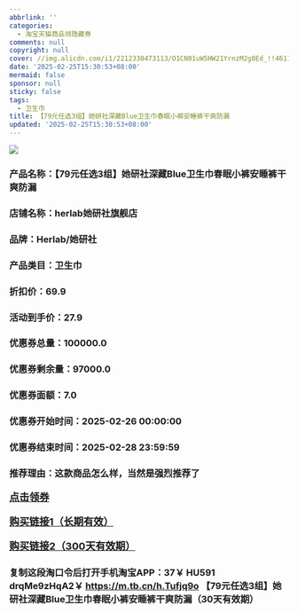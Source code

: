 ```yaml
---
abbrlink: ''
categories:
  - 淘宝天猫商品领隐藏券
comments: null
copyright: null
cover: //img.alicdn.com/i1/2212330473113/O1CN01uW5HW21YrnzM2g8Ed_!!4611686018427381401-0-item_pic.jpg
date: '2025-02-25T15:30:53+08:00'
mermaid: false
sponsor: null
sticky: false
tags:
  - 卫生巾
title: 【79元任选3组】她研社深藏Blue卫生巾春眠小裤安睡裤干爽防漏
updated: '2025-02-25T15:30:53+08:00'
--- 
```


![](//img.alicdn.com/i1/2212330473113/O1CN01uW5HW21YrnzM2g8Ed_!!4611686018427381401-0-item_pic.jpg)

### 产品名称：【79元任选3组】她研社深藏Blue卫生巾春眠小裤安睡裤干爽防漏
### 店铺名称：herlab她研社旗舰店
### 品牌：Herlab/她研社
### 产品类目：卫生巾
### 折扣价：69.9
### 活动到手价：27.9
### 优惠券总量：100000.0
### 优惠券剩余量：97000.0
### 优惠券面额：7.0
### 优惠券开始时间：2025-02-26 00:00:00	
### 优惠券结束时间：2025-02-28 23:59:59	
### 推荐理由：这款商品怎么样，当然是强烈推荐了

<p style="font-size: 18px; font-weight: bold;">
  <a href="https://uland.taobao.com/coupon/edetail?e=1d5uMdiVtRilhHvvyUNXZfh8CuWt5YH5OVuOuRD5gLJMmdsrkidbOWBzzpT26idJt%2BRyyYnb6h9QXuae8wxrpCN%2Bd0HNbuRLu5Bfs7IAt7a79BXgymihqMydqKBUtQv7RSHvQe2jOLZ9pbNCYX0I%2BPP%2BWUTgK%2F%2B0I%2BtaUgbudUxA%2B536asYsLWVfKa%2BhVnNDTdsinH9ItQxuCxK%2FlkyYr5jB6TX2HR3QQ5WKStDdyeTLAJho1Tgm24y1rRo98IyIzxHHRjXbSzC3GXpSbfs48rueiimpgXv7FlWNtj5TrGcUwOjFk2%2FyQnbVv7OXOOPi0hdXn%2FSR3zmyHVvYwF84GiUzVkkdwsIm&traceId=21665f9817407225954674899d132c&union_lens=lensId%3AOPT%401740722596%40213c445e_0dc0_1954b26e9e0_25d9%4001%40eyJmbG9vcklkIjo3MzM1NH0ie" target="_blank">点击领券</a>
</p>
<p style="font-size: 18px; font-weight: bold;">
  <a href="https://s.click.taobao.com/t?e=m%3D2%26s%3DKVfIdNA00Zxw4vFB6t2Z2ueEDrYVVa64K7Vc7tFgwiHjf2vlNIV67k2Uw6Vjz9mV0e71iVTN2Rz3ID%2FV1RqsF4wnCJeELi4I%2FIEn%2BS1IjHAB0ghlTd7WlZVm%2FOAUUFw71qrpxiwMoCNxc1AtbZGVS9bu2iU9%2FWuGcA7HDf39FtTNEPXytV9ALoS4zvCRUrquKWqBM3KCg2UsBddcjSGY%2FJ0V9fDcMSokz14M2RE5NSqZXCuXLKN0l%2FhiwB6OBugIpldFyJarbWiPgysBSxHfUOXVLEPDWL24%2FufIeaShmLvWGPPZ03CRxKmE2g%2FCdjOMr0souiqaFkTGDmntuH4VtA%3D%3D" target="_blank">购买链接1（长期有效）</a>
</p>
<p style="font-size: 18px; font-weight: bold;">
  <a href="https://s.click.taobao.com/RX5LRYs" target="_blank">购买链接2（300天有效期）</a>
</p>

### 复制这段淘口令后打开手机淘宝APP：37￥ HU591 drqMe9zHqA2￥ https://m.tb.cn/h.Tufjq9o  【79元任选3组】她研社深藏Blue卫生巾春眠小裤安睡裤干爽防漏（30天有效期）
